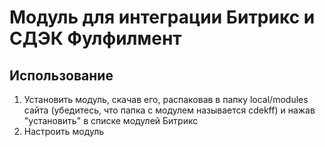 # Модуль для интеграции Битрикс и СДЭК Фулфилмент

## Использование
1. Установить модуль, скачав его, распаковав в папку local/modules сайта (убедитесь, что папка с модулем называется cdekff) и нажав "установить" в списке модулей Битрикс
2. Настроить модуль
